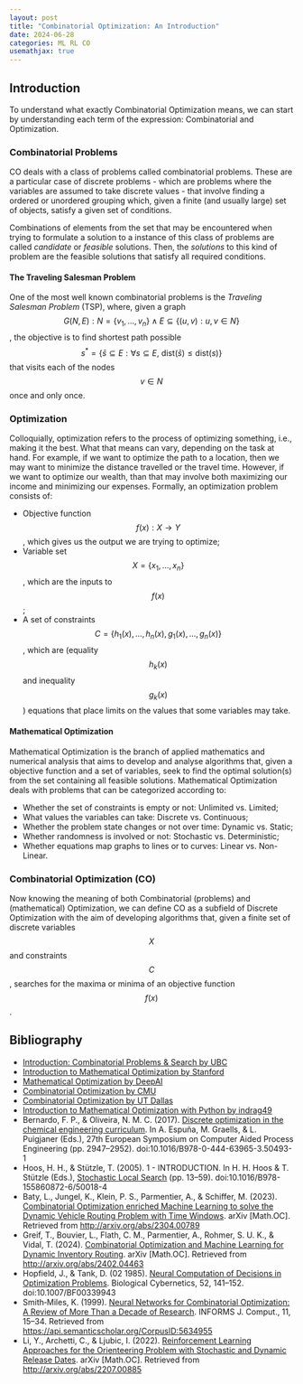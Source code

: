 ```yaml
---
layout: post
title: "Combinatorial Optimization: An Introduction"
date: 2024-06-28
categories: ML RL CO
usemathjax: true
---
```

## Introduction
To understand what exactly Combinatorial Optimization means, we can start by understanding each term of the expression: Combinatorial and Optimization.  

### Combinatorial Problems
CO deals with a class of problems called combinatorial problems. These are a particular case of discrete problems - which are problems where the variables are assumed to take discrete values - that involve finding a ordered or unordered grouping which, given a finite (and usually large) set of objects, satisfy a given set of conditions.

Combinations of elements from the set that may be encountered when trying to formulate a solution to a instance of this class of problems are called *candidate* or *feasible* solutions. Then, the *solutions* to this kind of problem are the feasible solutions that satisfy all required conditions.

#### The Traveling Salesman Problem
One of the most well known combinatorial problems is the *Traveling Salesman Problem* (TSP), where, given a graph $$G(N, E): N = \{v_1, ..., v_n\} \wedge E \subseteq \{(u, v): u, v \in N\}$$, the objective is to find shortest path possible $$s^* = \{\bar{s} \subseteq E: \forall s \subseteq E, \ \text{dist}(\bar{s}) \leq \text{dist}(s)\}$$ that visits each of the nodes $$v \in N$$ once and only once.


### Optimization
Colloquially, optimization refers to the process of optimizing something, i.e., making it the best. What that means can vary, depending on the task at hand. For example, if we want to optimize the path to a location, then we may want to minimize the distance travelled or the travel time. However, if we want to optimize our wealth, than that may involve both maximizing our income and minimizing our expenses.
Formally, an optimization problem consists of:
- Objective function $$f(x): X \rightarrow Y$$, which gives us the output we are trying to optimize;
- Variable set $$X = \{x_1, ..., x_n\}$$, which are the inputs to $$f(x)$$;
- A set of constraints $$C = \{h_1(x), ..., h_n(x), g_1(x), ..., g_n(x)\}$$, which are (equality $$h_k(x)$$ and inequality $$g_k(x)$$) equations that place limits on the values that some variables may take.

#### Mathematical Optimization
Mathematical Optimization is the branch of applied mathematics and numerical analysis that aims to develop and analyse algorithms that, given a objective function and a set of variables, seek to find the optimal solution(s) from the set containing all feasible solutions.
Mathematical Optimization deals with problems that can be categorized according to:
- Whether the set of constraints is empty or not: Unlimited vs. Limited;
- What values the variables can take: Discrete vs. Continuous;
- Whether the problem state changes or not over time: Dynamic vs. Static;
- Whether randomness is involved or not: Stochastic vs. Deterministic;
- Whether equations map graphs to lines or to curves: Linear vs. Non-Linear.

### Combinatorial Optimization (CO)
Now knowing the meaning of both Combinatorial (problems) and (mathematical) Optimization, we can define CO as a subfield of Discrete Optimization with the aim of developing algorithms that, given a finite set of discrete variables $$X$$ and constraints $$C$$, searches for the maxima or minima of an objective function $$f(x)$$.


## Bibliography
- [Introduction: Combinatorial Problems & Search by UBC](https://www.cs.ubc.ca/labs/algorithms/Courses/CPSC532D-05/Slides/ch1-slides.pdf)
- [Introduction to Mathematical Optimization by Stanford](https://web.stanford.edu/group/sisl/k12/optimization/MO-unit1-pdfs/1.1optimization.pdf)
- [Mathematical Optimization by DeepAI](https://deepai.org/machine-learning-glossary-and-terms/mathematical-optimization)
- [Combinatorial Optimization by CMU](https://www.cs.cmu.edu/afs/cs.cmu.edu/project/learn-43/lib/photoz/.g/web/glossary/comb.html)
- [Combinatorial Optimization by UT Dallas](https://personal.utdallas.edu/~dxd056000/cs6363/LectureNotes.pdf)
- [Introduction to Mathematical Optimization with Python by indrag49](https://indrag49.github.io/Numerical-Optimization/)
- Bernardo, F. P., & Oliveira, N. M. C. (2017). <a href="https://www.sciencedirect.com/science/article/abs/pii/B9780444639653504931">Discrete optimization in the chemical engineering curriculum</a>. In A. Espuña, M. Graells, & L. Puigjaner (Eds.), 27th European Symposium on Computer Aided Process Engineering (pp. 2947–2952). doi:10.1016/B978-0-444-63965-3.50493-1
- Hoos, H. H., & Stützle, T. (2005). 1 - INTRODUCTION. In H. H. Hoos & T. Stützle (Eds.), <a href="https://www.sciencedirect.com/science/article/abs/pii/B9781558608726500184">Stochastic Local Search</a> (pp. 13–59). doi:10.1016/B978-155860872-6/50018-4
- Baty, L., Jungel, K., Klein, P. S., Parmentier, A., & Schiffer, M. (2023). <a href="http://acfpeacekeeper.github.io/github-pages/docs/literature/papers/co_ml_dynamic_vrp_timewindows.pdf" onerror="this.href='http://localhost:4000/docs/literature/papers/co_ml_dynamic_vrp_timewindows.pdf'">Combinatorial Optimization enriched Machine Learning to solve the Dynamic Vehicle Routing Problem with Time Windows</a>. arXiv [Math.OC]. Retrieved from http://arxiv.org/abs/2304.00789
- Greif, T., Bouvier, L., Flath, C. M., Parmentier, A., Rohmer, S. U. K., & Vidal, T. (2024). <a href="http://acfpeacekeeper.github.io/github-pages/docs/literature/papers/co_ml_dynamic_inv_routing.pdf" onerror="this.href='http://localhost:4000/docs/literature/papers/co_ml_dynamic_inv_routing.pdf'">Combinatorial Optimization and Machine Learning for Dynamic Inventory Routing</a>. arXiv [Math.OC]. Retrieved from http://arxiv.org/abs/2402.04463
- Hopfield, J., & Tank, D. (02 1985). <a href="http://acfpeacekeeper.github.io/github-pages/docs/literature/papers/1985tsp.pdf" onerror="this.href='http://localhost:4000/docs/literature/papers/1985tsp.pdf'">Neural Computation of Decisions in Optimization Problems</a>. Biological Cybernetics, 52, 141–152. doi:10.1007/BF00339943
- Smith‐Miles, K. (1999). <a href="http://acfpeacekeeper.github.io/github-pages/docs/literature/papers/Neural_Networks_for_Combinatorial_Optimization_Review.pdf" onerror="this.href='http://localhost:4000/docs/literature/papers/Neural_Networks_for_Combinatorial_Optimization_Review.pdf'">Neural Networks for Combinatorial Optimization: A Review of More Than a Decade of Research</a>. INFORMS J. Comput., 11, 15–34. Retrieved from https://api.semanticscholar.org/CorpusID:5634955
- Li, Y., Archetti, C., & Ljubic, I. (2022). <a href="http://acfpeacekeeper.github.io/github-pages/docs/literature/papers/rl_for_op_stochastic_dynamic_release_dates.pdf" onerror="this.href='http://localhost:4000/docs/literature/papers/rl_for_op_stochastic_dynamic_release_dates.pdf'">Reinforcement Learning Approaches for the Orienteering Problem with Stochastic and Dynamic Release Dates</a>. arXiv [Math.OC]. Retrieved from http://arxiv.org/abs/2207.00885
